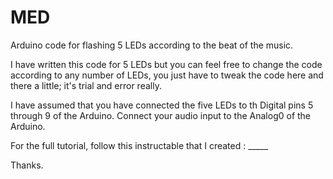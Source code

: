 # MED
Arduino code for flashing 5 LEDs according to the beat of the music. 


I have written this code for 5 LEDs but you can feel free to change the code according to any number of LEDs, you just have to tweak the code here and there a little; it's trial and error really.

I have assumed that you have connected the five LEDs to th Digital pins 5 through 9 of the Arduino. 
Connect your audio input to the Analog0 of the Arduino.

For the full tutorial, follow this instructable that I created : _____

Thanks.
